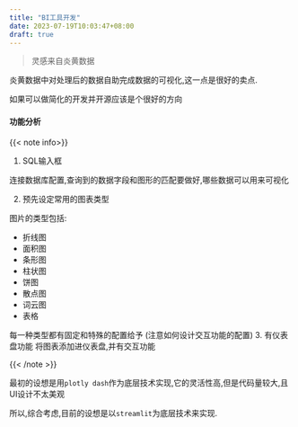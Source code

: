 ```yaml
---
title: "BI工具开发"
date: 2023-07-19T10:03:47+08:00
draft: true
---
```


> 灵感来自炎黄数据

炎黄数据中对处理后的数据自助完成数据的可视化,这一点是很好的卖点.

如果可以做简化的开发并开源应该是个很好的方向

#### 功能分析

{{< note info>}}

1. SQL输入框

连接数据库配置,查询到的数据字段和图形的匹配要做好,哪些数据可以用来可视化

2. 预先设定常用的图表类型

图片的类型包括: 

- 折线图
- 面积图
- 条形图
- 柱状图
- 饼图
- 散点图
- 词云图
- 表格

每一种类型都有固定和特殊的配置给予
(注意如何设计交互功能的配置)
3. 有仪表盘功能
将图表添加进仪表盘,并有交互功能

{{< /note >}}


最初的设想是用`plotly dash`作为底层技术实现,它的灵活性高,但是代码量较大,且UI设计不太美观

所以,综合考虑,目前的设想是以`streamlit`为底层技术来实现.


